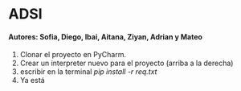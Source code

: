 # ADSI
#### Autores: Sofia, Diego, Ibai, Aitana, Ziyan, Adrian y Mateo

1. Clonar el proyecto en PyCharm.
2. Crear un interpreter nuevo para el proyecto (arriba a la derecha)
3. escribir en la terminal *pip install -r req.txt*
4. Ya está
